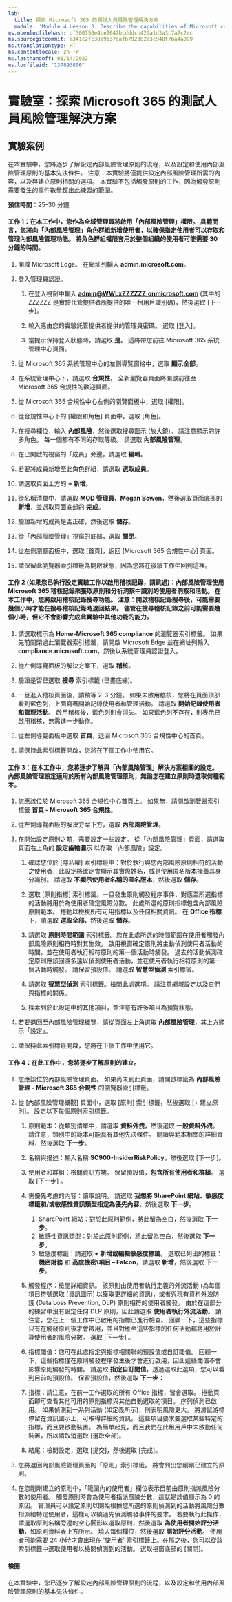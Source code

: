 ```yaml
---
lab:
  title: 探索 Microsoft 365 的測試人員風險管理解決方案
  module: 'Module 4 Lesson 3: Describe the capabilities of Microsoft compliance solutions: Describe insider risk capabilities in Microsoft 365'
ms.openlocfilehash: df300750e4be2647bcdddcb42fa1d3a3c7a7c2ec
ms.sourcegitcommit: a341c2fc38e9b37dafb792d82e3c948f7ba4a099
ms.translationtype: HT
ms.contentlocale: zh-TW
ms.lasthandoff: 01/14/2022
ms.locfileid: "137893806"
---
```

# <a name="lab-explore-insider-risk-management-in-microsoft-365"></a>實驗室：探索 Microsoft 365 的測試人員風險管理解決方案

## <a name="lab-scenario"></a>實驗案例
在本實驗中，您將逐步了解設定內部風險管理原則的流程，以及設定和使用內部風險管理原則的基本先決條件。  注意：本實驗將僅提供設定內部風險管理所需的內容，以及與建立原則相關的選項。  本實驗不包括觸發原則的工作，因為觸發原則需要發生的事件數量超出此練習的範圍。


**預估時間**：25-30 分鐘

#### <a name="task-1-in-this-task-you-as-the-global-administrator-will-enable-permissions-for-insider-risk-management--specifically-you-will-add-users-to-the-insider-risk-management-role-group-to-ensure-that-designated-users-can-access-and-manage-insider-risk-management-features--it-may-take-up-to-30-minutes-for-the-role-group-permissions-to-apply-to-users-across-the-organization"></a>工作 1：在本工作中，您作為全域管理員將啟用「內部風險管理」權限。  具體而言，您將向「內部風險管理」角色群組新增使用者，以確保指定使用者可以存取和管理內部風險管理功能。  將角色群組權限套用於整個組織的使用者可能需要 30 分鐘的時間。 

1. 開啟 Microsoft Edge。 在網址列輸入 **admin.microsoft.com**。

1. 登入管理員認證。
    1. 在登入視窗中輸入 **admin@WWLxZZZZZZ.onmicrosoft.com** (其中的 ZZZZZZ 是實驗代管提供者所提供的唯一租用戶識別碼)，然後選取 [下一步]。
    
    1. 輸入應由您的實驗託管提供者提供的管理員密碼。 選取 [登入]。
    1. 當提示保持登入狀態時，請選取 **是**。 這將帶您前往 Microsoft 365 系統管理中心頁面。

1. 從 Microsoft 365 系統管理中心的左側導覽窗格中，選取 **顯示全部**。

1. 在系統管理中心下，請選取 **合規性**。  全新瀏覽器頁面將開啟前往至 Microsoft 365 合規性的歡迎頁面。  

1. 從 Microsoft 365 合規性中心左側的瀏覽面板中，選取 [權限]。

1. 從合規性中心下的 [權限和角色] 頁面中，選取 [角色]。

1. 在搜尋欄位，輸入 **內部風險**，然後選取搜尋圖示 (放大鏡)。  請注意顯示的許多角色。  每一個都有不同的存取等級。  請選取 **內部風險管理**。

1. 在已開啟的視窗的「成員」旁邊，請選取 **編輯**。

1. 若要將成員新增至此角色群組，請選取 **選取成員**。

1. 請選取頁面上方的 **+ 新增**。

1. 從名稱清單中，請選取 **MOD 管理員**、**Megan Bowen**，然後選取頁面底部的 **新增**，並選取頁面底部的 **完成**。

1. 驗證新增的成員是否正確，然後選取 **儲存**。

1. 從「內部風險管理」視窗的底部，選取 **關閉**。

1. 從左側瀏覽面板中，選取 [首頁]，返回 [Microsoft 365 合規性中心] 頁面。

1. 請保留此瀏覽器索引標籤為開啟狀態，因為您將在後續工作中回到這裡。


#### <a name="task-2-skip-if-you-did-the-setup-lab-task-to-enable-the-audit-log-insider-risk-management-uses-microsoft-365-audit-logs-for-user-insights-and-activities-identified-in-policies-and-analytics-insights-in-this-task-you-will-enable-the-audit-log-search-capability-note--it-may-take-several-hours-after-you-turn-on-audit-log-search-before-you-can-return-results-when-you-search-the-audit-log--although-it-can-take-several-hours-before-you-can-search-the-audit-log-it-will-not-impact-the-ability-to-complete-other-tasks-in-this-lab"></a>工作 2 (如果您已執行設定實驗工作以啟用稽核記錄，請跳過)：內部風險管理使用 Microsoft 365 稽核記錄來獲取原則和分析洞察中識別的使用者洞察和活動。 在本工作中，您將啟用稽核記錄搜尋功能。 注意：開啟稽核記錄搜尋後，可能需要幾個小時才能在搜尋稽核記錄時退回結果。  儘管在搜尋稽核記錄之前可能需要幾個小時，但它不會影響完成此實驗中其他功能的能力。

1. 請選取標示為 **Home-Microsoft 365 compliance** 的瀏覽器索引標籤。  如果先前關閉過此瀏覽器索引標籤，請開啟 Microsoft Edge 並在網址列輸入 **compliance.microsoft.com**，然後以系統管理員認證登入。

1. 從左側導覽面板的解決方案下，選取 **稽核**。

1. 驗證是否已選取 **搜尋** 索引標籤 (已畫底線)。

1. 一旦進入稽核頁面後，請稍等 2-3 分鐘。  如果未啟用稽核，您將在頁面頂部看到藍色列，上面寫著開始記錄使用者和管理活動。  請選取 **開始記錄使用者和管理活動**。  啟用稽核後，藍色列則會消失。  如果藍色列不存在，則表示已啟用稽核，無需進一步動作。

1. 從左側導覽面板中選取 **首頁**，退回 Microsoft 365 合規性中心的首頁。

1. 請保持此索引標籤開啟，您將在下個工作中使用它。

#### <a name="task-3-in-this-task-you-will-walk-through-the-settings-associated-with-the-insider-risk-management-solution--insider-risk-management-settings-apply-to-all-insider-risk-management-policies-regardless-of-the-template-you-choose-when-creating-a-policy"></a>工作 3：在本工作中，您將逐步了解與「內部風險管理」解決方案相關的設定。  內部風險管理設定適用於所有內部風險管理原則，無論您在建立原則時選取何種範本。 

1. 您應該位於 Microsoft 365 合規性中心首頁上。 如果無，請開啟瀏覽器索引標籤 **首頁 - Microsoft 365 合規性**。

1. 從左側導覽面板的解決方案下方，選取 **內部風險管理**。

1. 在開始設定原則之前，需要設定一些設定。  從「內部風險管理」頁面，請選取頁面右上角的 **設定齒輪圖示** 以存取「內部風險」設定。  
    1. 確認您位於 [隱私權] 索引標籤中：對於執行與您內部風險原則相符的活動之使用者，此設定將確定會顯示其實際姓名，或是使用匿名版本掩蓋其身分識別。  請選取 **不顯示使用者名稱的匿名版本**，然後選取 **儲存**。
    
    1. 選取 [原則指標] 索引標籤。一旦發生原則觸發程序事件，對應至所選指標的活動將用於為使用者確定風險分數。 此處所選的原則指標包含內部風險原則範本。  捲動以檢視所有可用指標以及任何相關資訊。 在 **Office 指標** 下，請選取 **選取全部**，然後選取 **儲存**。
    1. 請選取 **原則時間範圍** 索引標籤。您在此處所選的時間範圍在使用者觸發內部風險原則相符時對其生效。   啟用視窗確定原則將主動偵測使用者活動的時間，並在使用者執行相符原則的第一個活動時觸發。 過去的活動偵測確定原則應該回溯多遠以偵測使用者活動，並在使用者執行相符原則的第一個活動時觸發。  請保留預設值。  請選取 **智慧型偵測** 索引標籤。
    1. 請選取 **智慧型偵測** 索引標籤。檢閱此處選項。  請注意網域設定以及它們與指標的關係。
    1. 探索列於此設定中的其他項目，並注意有許多項目為預覽狀態。

1. 若要退回至內部風險管理概覽，請從頁面左上角選取 **內部風險管理**，其上方顯示「設定」。

1. 請保持此索引標籤開啟，您將在下個工作中使用它。

#### <a name="task-4--in-this-task-you-will-walk-through-the-creation-of-a-policy"></a>工作 4：在此工作中，您將逐步了解原則的建立。

1. 您應該位於內部風險管理頁面。  如果尚未到此頁面，請開啟標籤為 **內部風險管理 - Microsoft 365 合規性** 的瀏覽器索引標籤。

1. 從 [內部風險管理概觀] 頁面中，選取 [原則] 索引標籤，然後選取 [+ 建立原則]。  設定以下每個原則索引標籤。

    1. 原則範本：從類別清單中，請選取 **資料外洩**，然後選取 **一般資料外洩**。  請注意，類別中的範本可能具有其他先決條件。  閱讀與範本相關的詳細資料，然後選取 **下一步**。
    
    1. 名稱與描述：輸入名稱 **SC900-InsiderRiskPolicy**，然後選取 [下一步]。
    1. 使用者和群組：檢閱資訊方塊。  保留預設值，**包含所有使用者和群組**。  選取 [下一步] 。
    1. 需優先考慮的內容：讀取說明。 請選取 **我想將 SharePoint 網站、敏感度標籤和/或敏感性資訊類型指定為優先內容**，然後選取 **下一步**。
        1. SharePoint 網站：對於此原則範例，將此留為空白，然後選取 **下一步**。
        1. 敏感性資訊類型：對於此原則範例，將此留為空白，然後選取 **下一步**。 
        1. 敏感度標籤：請選取 **+ 新增或編輯敏感度標籤**。  選取已列出的標籤：**機密財務** 和 **高度機密\項目 – Falcon**，請選取 **新增**，然後選取 **下一步**。
    1. 觸發程序：檢閱詳細資訊。  該原則由使用者執行定義的外流活動 (為每個項目符號選取 [資訊圖示] 以獲取更詳細的資訊)，或者與現有資料外洩防護 (Data Loss Prevention, DLP) 原則相符的使用者觸發。  由於在這部分的練習中沒有設定任何 DLP 原則，因此請選取 **使用者執行外流活動**。  請注意，您在上一個工作中已啟用的指標已進行檢查。   回顧一下，這些指標只有在觸發原則後才會啟用，並且對應至這些指標的任何活動都將用於計算使用者的風險分數。 選取 [下一步] 。
    1. 指標閾值：您可在此處指定與指標相關聯的預設值或自訂閾值。  回顧一下，這些指標僅在原則觸發程序發生後才會進行啟用，因此這些閾值不會影響原則觸發的時間。 請選取 **指定自訂閾值**，透過選取此選項，您可以看到目前的預設值。 保留預設值，然後選取 **下一步：**  
    1. 指標：請注意，在前一工作選取的所有 Office 指標，皆會選取。  捲動頁面即可查看其他可用的原則指標與其他自動選取的項目。   序列偵測已啟用。  如果偵測到一系列活動 (如定義所示)，則表明風險更大。  將滑鼠游標停留在資訊圖示上，可取得詳細的資訊。  這些項目要求要選取某些特定的指標，而且要啟動裝置。  為簡單起見，而且我們在此租用戶中未啟動任何裝置，所以請取消選取 [選取全部]。 
    1. 結尾：檢閱設定，選取 [提交]，然後選取 [完成]。

1. 您將退回內部風險管理頁面的「原則」索引標籤。  將會列出您剛剛已建立的原則。  

1. 在您剛剛建立的原則中，「範圍內的使用者」欄位表示目前由原則指派風險分數的使用者。  觸發原則時會為使用者指派風險分數，這就是該值顯示為 0 的原因。  管理員可以設定原則以開始根據您所選的原則偵測到的活動將風險分數指派給特定使用者，這樣可以繞過先偵測觸發事件的要求。  若要執行此操作，請選取原則名稱旁邊的空心圓形以選取原則，然後選取 **為使用者開始評分活動**，如原則資料表上方所示。  填入每個欄位，然後選取 **開始評分活動**。  使用者可能需要 24 小時才會出現在 '使用者' 索引標籤上。在那之後，您可以從該索引標籤中選取使用者以檢閱偵測到的活動。  選取視窗底部的 [關閉]。

#### <a name="review"></a>檢閱
在本實驗中，您已逐步了解設定內部風險管理原則的流程，以及設定和使用內部風險管理原則的基本先決條件。